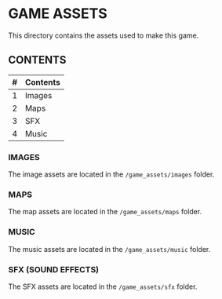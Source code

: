# GAME ASSETS

This directory contains the assets used to make this game.

## CONTENTS

| # | Contents |
|---|----------|
| 1 | Images   |
| 2 | Maps     |
| 3 | SFX      |
| 4 | Music    |

### IMAGES

The image assets are located in the ```/game_assets/images``` folder.

### MAPS

The map assets are located in the ```/game_assets/maps``` folder.

### MUSIC

The music assets are located in the ```/game_assets/music``` folder.

### SFX (SOUND EFFECTS)

The SFX assets are located in the ```/game_assets/sfx``` folder.
